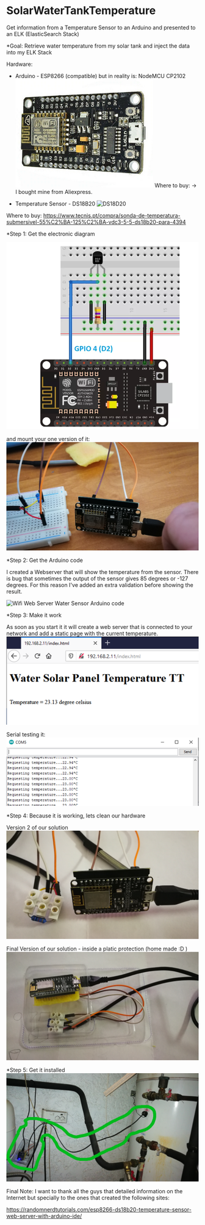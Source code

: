 # SolarWaterTankTemperature
Get information from a Temperature Sensor to an Arduino and presented to an ELK (ElasticSearch Stack)

*Goal: Retrieve water temperature from my solar tank and inject the data into my ELK Stack

Hardware: 
 - Arduino - ESP8266 (compatible) but in reality is: NodeMCU CP2102  
  ![CP2102](https://github.com/tarrinho/SolarWaterTankTemperature/blob/master/CP2102-ESP8266Compatible.PNG) 
 Where to buy: -> I bought mine from Aliexpress.
 
 - Temperature Sensor - DS18B20
 ![DS18D20](https://github.com/tarrinho/SolarWaterTankTemperature/blob/master/sonda-de-temperatura-submersivel-55%C2%BA-125%C2%BA.jpg) 
 
 Where to buy:
 https://www.tecnis.pt/compra/sonda-de-temperatura-submersivel-55%C2%BA-125%C2%BA-vdc3-5-5-ds18b20-para-4394
 

*Step 1: Get the electronic diagram 

![Electronic Diagram](https://github.com/tarrinho/SolarWaterTankTemperature/blob/master/ElectronicDiagram.PNG)

and mount your one version of it:
![First version](https://github.com/tarrinho/SolarWaterTankTemperature/blob/master/assembled.v1.jpg)

*Step 2: Get the Arduino code

I created a Webserver that will show the temperature from the sensor. There is bug that sometimes the output of the sensor gives 85 degrees or -127 degrees. For this reason I've added an extra validation before showing the result.

![Wifi Web Server Water Sensor Arduino code](https://github.com/tarrinho/SolarWaterTankTemperature/blob/master/WifiWebServerWaterSensor.ino)

*Step 3: Make it work

As soon as you start it it will create a web server that is connected to your network and add a static page with the current temperature.
![Web Server Printscreen](https://github.com/tarrinho/SolarWaterTankTemperature/blob/master/Webserver.printscreen.PNG)

Serial testing it:
![Working](https://github.com/tarrinho/SolarWaterTankTemperature/blob/master/Arduino.Serial.Temperature.PNG)

*Step 4: Because it is working, lets clean our hardware

Version 2 of our solution
![Second Version](https://github.com/tarrinho/SolarWaterTankTemperature/blob/master/assembled.v2.jpg)

Final Version of our solution - inside a platic protection (home made :D )
![Final Version](https://github.com/tarrinho/SolarWaterTankTemperature/blob/master/assembled.final.jpg)

*Step 5: Get it installed 
![Solution mounted](https://github.com/tarrinho/SolarWaterTankTemperature/blob/master/FinalInstalation-Mounted.jpg)


Final Note: 
I want to thank all the guys that detailed information on the Internet but specially to the ones that created the following sites:

https://randomnerdtutorials.com/esp8266-ds18b20-temperature-sensor-web-server-with-arduino-ide/
